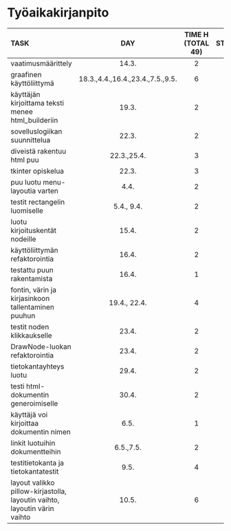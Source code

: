# Työaikakirjanpito

| TASK               | DAY   | TIME H (TOTAL 49) | STARTED  | IN PROGRESS | DONE |
| :----------------- | :---: | :----: | :------: | :---------: | :---:|
| vaatimusmäärittely | 14.3. | 2      | x        |      x       | x    |
| graafinen käyttöliittymä | 18.3.,4.4.,16.4.,23.4.,7.5.,9.5. | 6 | x | x | x |
| käyttäjän kirjoittama teksti menee html_builderiin | 19.3. | 2 | x | x | x |
| sovelluslogiikan suunnittelua | 22.3. | 2      | x        | x            |  x |
| diveistä rakentuu html puu | 22.3.,25.4. | 3      | x        | x            |  x  |
| tkinter opiskelua | 22.3. | 3      | x        | x            |  x   |
| puu luotu menu-layoutia varten | 4.4. | 2 | x | x | x |
| testit rectangelin luomiselle | 5.4., 9.4. | 2 | x | x | x |
| luotu kirjoituskentät nodeille | 15.4. | 2 | x | x | x |
| käyttöliittymän refaktorointia | 16.4. | 2 | x | x | x |
| testattu puun rakentamista | 16.4.| 1 | x | x | x |
| fontin, värin ja kirjasinkoon tallentaminen puuhun | 19.4., 22.4.| 4 | x | x | x |
| testit noden klikkaukselle | 23.4.| 2 | x | x | x |
| DrawNode-luokan refaktorointia | 23.4. | 2 | x | x | x |
| tietokantayhteys luotu | 29.4. | 2 | x | x | x |
| testi html-dokumentin generoimiselle | 30.4. | 2 | x | x | x |
| käyttäjä voi kirjoittaa dokumentin nimen | 6.5. | 1 | x | x | x |
| linkit luotuihin dokumentteihin | 6.5.,7.5. | 2 | x | x | x |
| testitietokanta ja tietokantatestit | 9.5. | 4 | x | x | x |
| layout valikko pillow-kirjastolla, layoutin vaihto, layoutin värin vaihto | 10.5. | 6 | x | x | x |
